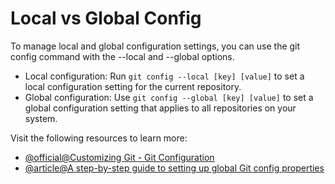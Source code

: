# Local vs Global Config

To manage local and global configuration settings, you can use the git config command with the --local and --global options.

- Local configuration: Run `git config --local [key] [value]` to set a local configuration setting for the current repository.
- Global configuration: Use `git config --global [key] [value]` to set a global configuration setting that applies to all repositories on your system.

Visit the following resources to learn more:

- [@official@Customizing Git - Git Configuration](https://git-scm.com/book/en/v2/Customizing-Git-Git-Configuration)
- [@article@A step-by-step guide to setting up global Git config properties](https://medium.com/geekculture/a-step-by-step-guide-to-setting-up-git-config-global-properties-db6dbce30fa8)